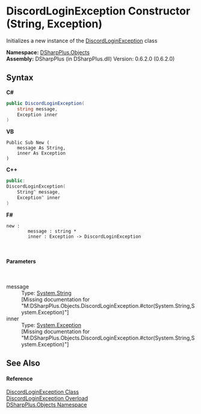 # DiscordLoginException Constructor (String, Exception)
 

Initializes a new instance of the <a href="7b2713fa-006d-72b6-d688-477f3502c4be">DiscordLoginException</a> class

**Namespace:**&nbsp;<a href="b70db947-75ff-488f-5245-350c6ca1e522">DSharpPlus.Objects</a><br />**Assembly:**&nbsp;DSharpPlus (in DSharpPlus.dll) Version: 0.6.2.0 (0.6.2.0)

## Syntax

**C#**<br />
``` C#
public DiscordLoginException(
	string message,
	Exception inner
)
```

**VB**<br />
``` VB
Public Sub New ( 
	message As String,
	inner As Exception
)
```

**C++**<br />
``` C++
public:
DiscordLoginException(
	String^ message, 
	Exception^ inner
)
```

**F#**<br />
``` F#
new : 
        message : string * 
        inner : Exception -> DiscordLoginException
```

<br />

#### Parameters
&nbsp;<dl><dt>message</dt><dd>Type: <a href="http://msdn2.microsoft.com/en-us/library/s1wwdcbf" target="_blank">System.String</a><br />\[Missing <param name="message"/> documentation for "M:DSharpPlus.Objects.DiscordLoginException.#ctor(System.String,System.Exception)"\]</dd><dt>inner</dt><dd>Type: <a href="http://msdn2.microsoft.com/en-us/library/c18k6c59" target="_blank">System.Exception</a><br />\[Missing <param name="inner"/> documentation for "M:DSharpPlus.Objects.DiscordLoginException.#ctor(System.String,System.Exception)"\]</dd></dl>

## See Also


#### Reference
<a href="7b2713fa-006d-72b6-d688-477f3502c4be">DiscordLoginException Class</a><br /><a href="ab786e6b-a2d2-57ff-c36c-c2f974afbe51">DiscordLoginException Overload</a><br /><a href="b70db947-75ff-488f-5245-350c6ca1e522">DSharpPlus.Objects Namespace</a><br />